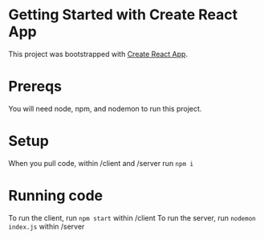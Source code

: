 # Getting Started with Create React App

This project was bootstrapped with [Create React App](https://github.com/facebook/create-react-app).

# Prereqs

You will need node, npm, and nodemon to run this project.

# Setup

When you pull code, within /client and /server run `npm i`

# Running code

To run the client, run `npm start` within /client
To run the server, run `nodemon index.js` within /server